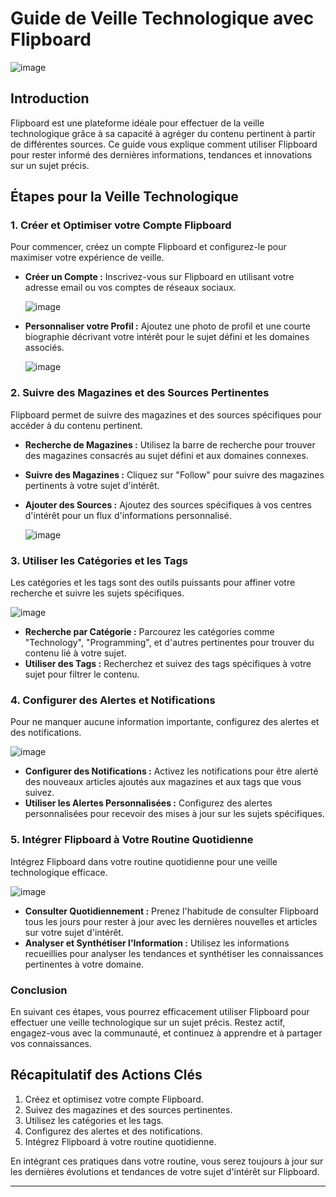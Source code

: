 # Guide de Veille Technologique avec Flipboard

![image](/Flipboard/Images/Untitled.png)

## Introduction

Flipboard est une plateforme idéale pour effectuer de la veille technologique grâce à sa capacité à agréger du contenu pertinent à partir de différentes sources. Ce guide vous explique comment utiliser Flipboard pour rester informé des dernières informations, tendances et innovations sur un sujet précis.

## Étapes pour la Veille Technologique

### 1. **Créer et Optimiser votre Compte Flipboard**

Pour commencer, créez un compte Flipboard et configurez-le pour maximiser votre expérience de veille.


- **Créer un Compte :** Inscrivez-vous sur Flipboard en utilisant votre adresse email ou vos comptes de réseaux sociaux.
    
  ![image](/Flipboard/Images/login.png)
    
- **Personnaliser votre Profil :** Ajoutez une photo de profil et une courte biographie décrivant votre intérêt pour le sujet défini et les domaines associés.

  ![image](/Flipboard/Images/Profile-Ad-670x1450.png)


### 2. **Suivre des Magazines et des Sources Pertinentes**

Flipboard permet de suivre des magazines et des sources spécifiques pour accéder à du contenu pertinent.


- **Recherche de Magazines :** Utilisez la barre de recherche pour trouver des magazines consacrés au sujet défini et aux domaines connexes.
- **Suivre des Magazines :** Cliquez sur "Follow" pour suivre des magazines pertinents à votre sujet d'intérêt.
- **Ajouter des Sources :** Ajoutez des sources spécifiques à vos centres d'intérêt pour un flux d'informations personnalisé.

  ![image](/Flipboard/Images/chercher.png)

<!-- ### 3. **Créer Vos Propres Magazines**

Créer vos propres magazines vous permet de regrouper et organiser les articles que vous trouvez intéressants.

- **Créer un Magazine :** Allez dans votre profil et cliquez sur "Create a Magazine". Donnez un titre à votre magazine, par exemple "Veille Technologique".
- **Ajouter du Contenu :** Ajoutez des articles, des vidéos, et d'autres contenus relatifs au sujet défini à votre magazine en cliquant sur le bouton "+" sur les articles. -->


### 3. **Utiliser les Catégories et les Tags**

Les catégories et les tags sont des outils puissants pour affiner votre recherche et suivre les sujets spécifiques.

  ![image](/Flipboard/Images/tag.png)

- **Recherche par Catégorie :** Parcourez les catégories comme "Technology", "Programming", et d'autres pertinentes pour trouver du contenu lié à votre sujet.
- **Utiliser des Tags :** Recherchez et suivez des tags spécifiques à votre sujet pour filtrer le contenu.

### 4. **Configurer des Alertes et Notifications**

Pour ne manquer aucune information importante, configurez des alertes et des notifications.

  ![image](/Flipboard/Images/notification.png)

- **Configurer des Notifications :** Activez les notifications pour être alerté des nouveaux articles ajoutés aux magazines et aux tags que vous suivez.
- **Utiliser les Alertes Personnalisées :** Configurez des alertes personnalisées pour recevoir des mises à jour sur les sujets spécifiques.

<!-- ### 5. **Interagir avec la Communauté Flipboard**

Engagez-vous avec la communauté Flipboard pour enrichir votre veille technologique.

- **Commenter et Partager :** Laissez des commentaires sur les articles intéressants et partagez-les avec votre réseau.
- **Participer aux Discussions :** Engagez-vous dans les discussions sur les articles pour partager vos idées et apprendre des autres utilisateurs. -->

### 5. **Intégrer Flipboard à Votre Routine Quotidienne**

Intégrez Flipboard dans votre routine quotidienne pour une veille technologique efficace.

  ![image](/Flipboard/Images/routine.jpeg)

- **Consulter Quotidiennement :** Prenez l'habitude de consulter Flipboard tous les jours pour rester à jour avec les dernières nouvelles et articles sur votre sujet d'intérêt.
- **Analyser et Synthétiser l'Information :** Utilisez les informations recueillies pour analyser les tendances et synthétiser les connaissances pertinentes à votre domaine.

### Conclusion

En suivant ces étapes, vous pourrez efficacement utiliser Flipboard pour effectuer une veille technologique sur un sujet précis. Restez actif, engagez-vous avec la communauté, et continuez à apprendre et à partager vos connaissances.

## Récapitulatif des Actions Clés

1. Créez et optimisez votre compte Flipboard.
2. Suivez des magazines et des sources pertinentes.
3. Utilisez les catégories et les tags.
4. Configurez des alertes et des notifications.
5. Intégrez Flipboard à votre routine quotidienne.

En intégrant ces pratiques dans votre routine, vous serez toujours à jour sur les dernières évolutions et tendances de votre sujet d'intérêt sur Flipboard.

---